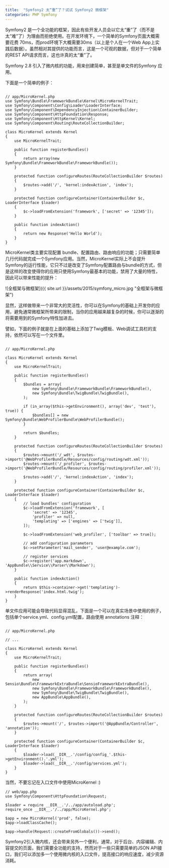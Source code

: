```yaml
---
title:  "Symfony2 太“重”了？试试 Symfony2 微框架"
categories: PHP Symfony
---
```


Symfony2 是一个全功能的框架，因此有些开发人员会以它太“重”了（而不是太“难”了）为理由而拒绝使用。在开发环境下，一个简单的Symfony页面大概需要花费 70ms，而prod环境下大概需要30ms（以上是个人在一个Web App上实践后数据）。虽然相对其提供的功能而言，这是一个可观的数据，但对于一个简单的REST API请求而言，这也许真的太“重”了。

Symfony 2.8 引入了微内核的功能，用来创建简单，甚至是单文件的Symfony 应用。

下面是一个简单的例子：

```

// app/MicroKernel.php
use Symfony\Bundle\FrameworkBundle\Kernel\MicroKernelTrait;
use Symfony\Component\Config\Loader\LoaderInterface;
use Symfony\Component\DependencyInjection\ContainerBuilder;
use Symfony\Component\HttpFoundation\Response;
use Symfony\Component\HttpKernel\Kernel;
use Symfony\Component\Routing\RouteCollectionBuilder;

class MicroKernel extends Kernel
{
    use MicroKernelTrait;

    public function registerBundles()
    {
        return array(new Symfony\Bundle\FrameworkBundle\FrameworkBundle());
    }

    protected function configureRoutes(RouteCollectionBuilder $routes)
    {
        $routes->add('/', 'kernel:indexAction', 'index');
    }

    protected function configureContainer(ContainerBuilder $c, LoaderInterface $loader)
    {
        $c->loadFromExtension('framework', ['secret' => '12345']);
    }

    public function indexAction()
    {
        return new Response('Hello World');
    }
}

```

MicroKernel类主要实现配置 bundle、配置路由、路由响应的功能；只需要简单几行代码就完成一个Symfony应用。当然，MicroKernel实际上不会提升Symfony的运行性能，它只不过是改变了Symfony配置路由与bundle的方式，但是这样的改变使得你的应用只使用Symfony最基本的功能，禁用了大量的特性，因此可以带来性能的提升：

![全框架与微框架]({{ site.url }}/assets/2015/symfony_micro.jpg "全框架与微框架")

显然，这样做带来一个非常大的灵活性，你可以在Symfony的基础上开发你的应用，避免通常微框架所带来的限制，当你的应用越来越复杂的时候，你可以逐渐的将需要用到的Symfony特性加进去。

譬如，下面的例子就是在上面的基础上添加了Twig模板、Web调试工具栏的支持，依然可以写在一个文件里。


```

// app/MicroKernel.php

class MicroKernel extends Kernel
{
    use MicroKernelTrait;

    public function registerBundles()
    {
        $bundles = array(
            new Symfony\Bundle\FrameworkBundle\FrameworkBundle(),
            new Symfony\Bundle\TwigBundle\TwigBundle(),
        );

        if (in_array($this->getEnvironment(), array('dev', 'test'), true)) {
            $bundles[] = new Symfony\Bundle\WebProfilerBundle\WebProfilerBundle();
        }

        return $bundles;
    }

    protected function configureRoutes(RouteCollectionBuilder $routes)
    {
        $routes->mount('/_wdt', $routes->import('@WebProfilerBundle/Resources/config/routing/wdt.xml'));
        $routes->mount('/_profiler', $routes->import('@WebProfilerBundle/Resources/config/routing/profiler.xml'));

        $routes->add('/', 'kernel:indexAction', 'index');
    }

    protected function configureContainer(ContainerBuilder $c, LoaderInterface $loader)
    {
        // load bundles' configuration
        $c->loadFromExtension('framework', [
            'secret' => '12345',
            'profiler' => null,
            'templating' => ['engines' => ['twig']],
        ]);

        $c->loadFromExtension('web_profiler', ['toolbar' => true]);

        // add configuration parameters
        $c->setParameter('mail_sender', 'user@example.com');

        // register services
        $c->register('app.markdown', 'AppBundle\\Service\\Parser\\Markdown');
    }

    public function indexAction()
    {
        return $this->container->get('templating')->renderResponse('index.html.twig');
    }
}

```

单文件应用可能会导致代码显得混乱，下面是一个可以在真实场景中使用的例子，包括单个service.yml、config.yml配置，路由使用 annotations 注释：

```

// app/MicroKernel.php

// ...

class MicroKernel extends Kernel
{
    use MicroKernelTrait;

    public function registerBundles()
    {
        return array(
            new Sensio\Bundle\FrameworkExtraBundle\SensioFrameworkExtraBundle(),
            new Symfony\Bundle\FrameworkBundle\FrameworkBundle(),
            new Symfony\Bundle\TwigBundle\TwigBundle(),
            new AppBundle\AppBundle(),
        );
    }

    protected function configureRoutes(RouteCollectionBuilder $routes)
    {
        $routes->mount('/', $routes->import('@AppBundle/Controller', 'annotation'));
    }

    protected function configureContainer(ContainerBuilder $c, LoaderInterface $loader)
    {
        $loader->load(__DIR__.'/config/config_'.$this->getEnvironment().'.yml');
        $loader->load(__DIR__.'/config/services.yml');
    }
}

```

当然，不要忘记在入口文件中使用MicroKernel :)

```
// web/app.php
use Symfony\Component\HttpFoundation\Request;

$loader = require __DIR__.'/../app/autoload.php';
require_once __DIR__.'/../app/MicroKernel.php';

$app = new MicroKernel('prod', false);
$app->loadClassCache();

$app->handle(Request::createFromGlobals())->send();

```

Symfony2引入微内核，还会带来另外一个便利，通常，对于后台、内容编辑、内容提交的页面，我们需要全功能的支持，然而对于一些只需要简单的JSON API接口，我们可以添加多一个使用微内核的入口文件，提高接口的响应速度，减少资源消耗。


